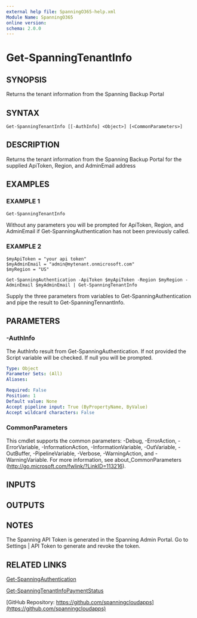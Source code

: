 ```yaml
---
external help file: SpanningO365-help.xml
Module Name: SpanningO365
online version:
schema: 2.0.0
---
```


# Get-SpanningTenantInfo

## SYNOPSIS
Returns the tenant information from the Spanning Backup Portal

## SYNTAX

```
Get-SpanningTenantInfo [[-AuthInfo] <Object>] [<CommonParameters>]
```

## DESCRIPTION
Returns the tenant information from the Spanning Backup Portal for the supplied ApiToken, Region, and AdminEmail address

## EXAMPLES

### EXAMPLE 1
```
Get-SpanningTenantInfo
```

Without any parameters you will be prompted for ApiToken, Region, and AdminEmail if Get-SpanningAuthentication has not been previously called.

### EXAMPLE 2
```
$myApiToken = "your api token"
$myAdminEmail = "admin@mytenant.onmicrosoft.com"
$myRegion = "US"

Get-SpanningAuthentication -ApiToken $myApiToken -Region $myRegion -AdminEmail $myAdminEmail | Get-SpanningTenantInfo
```

Supply the three parameters from variables to Get-SpanningAuthentication and pipe the result to Get-SpanningTennantInfo.

## PARAMETERS

### -AuthInfo
The AuthInfo result from Get-SpanningAuthentication.
If not provided the Script variable will be checked.
If null you will be prompted.

```yaml
Type: Object
Parameter Sets: (All)
Aliases:

Required: False
Position: 1
Default value: None
Accept pipeline input: True (ByPropertyName, ByValue)
Accept wildcard characters: False
```

### CommonParameters
This cmdlet supports the common parameters: -Debug, -ErrorAction, -ErrorVariable, -InformationAction, -InformationVariable, -OutVariable, -OutBuffer, -PipelineVariable, -Verbose, -WarningAction, and -WarningVariable. For more information, see about_CommonParameters (http://go.microsoft.com/fwlink/?LinkID=113216).

## INPUTS

## OUTPUTS

## NOTES
The Spanning API Token is generated in the Spanning Admin Portal.
Go to Settings | API Token to generate and revoke the token.

## RELATED LINKS

[Get-SpanningAuthentication](Get-SpanningAuthentication.md)

[Get-SpanningTenantInfoPaymentStatus](Get-SpanningTenantInfoPaymentStatus.md)

[GitHub Repository: https://github.com/spanningcloudapps](https://github.com/spanningcloudapps)

